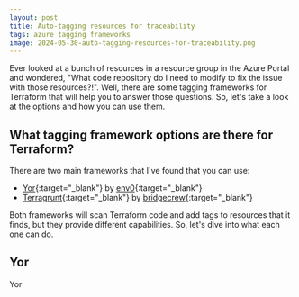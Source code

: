 ```yaml
---
layout: post
title: Auto-tagging resources for traceability
tags: azure tagging frameworks
image: 2024-05-30-auto-tagging-resources-for-traceability.png
---
```

Ever looked at a bunch of resources in a resource group in the Azure Portal and wondered, "What code repository do I need to modify to fix the issue with those resources?!". Well, there are some tagging frameworks for Terraform that will help you to answer those questions. So, let's take a look at the options and how you can use them.

## What tagging framework options are there for Terraform?

There are two main frameworks that I've found that you can use:

- [Yor](){:target="_blank"} by [env0](https://www.env0.com/){:target="_blank"}
- [Terragrunt](https://www.terratag.io/){:target="_blank"} by [bridgecrew](https://bridgecrew.io/){:target="_blank"}

Both frameworks will scan Terraform code and add tags to resources that it finds, but they provide different capabilities. So, let's dive into what each one can do.

## Yor

Yor
